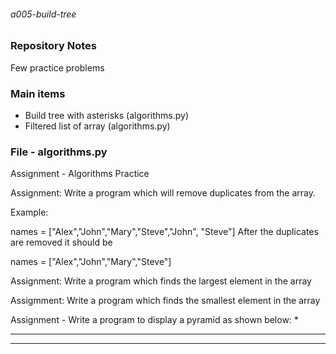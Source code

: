 ###### a005-build-tree

### Repository Notes
Few practice problems

### Main items
- Build tree with asterisks (algorithms.py)
- Filtered list of array (algorithms.py)

### File - algorithms.py
Assignment - Algorithms Practice

Assignment: Write a program which will remove duplicates from the array. 

Example: 

names = ["Alex","John","Mary","Steve","John", "Steve"]
After the duplicates are removed it should be 

names = ["Alex","John","Mary","Steve"]
 
Assignment: Write a program which finds the largest element in the array 

Assigmment: Write a program which finds the smallest element in the array

Assignment - Write a program to display a pyramid as shown below:
    *
   ***
  *****
